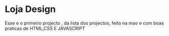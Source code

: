 # Loja Design
 Esse e o primeiro projecto , da lista dos projectos, feito na mao e com boas praticas de HTML,CSS E JAVASCRIPT
